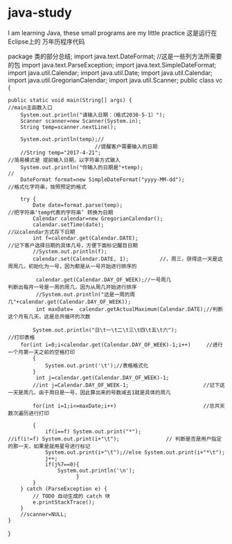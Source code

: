 # java-study
I am learning Java, these small programs are my little practice
这是运行在Eclipse上的  万年历程序代码
       
package 类的部分总结;
import java.text.DateFormat;                           //这是一些列方法所需要的包
import java.text.ParseException;
import java.text.SimpleDateFormat;
import java.util.Calendar;
import java.util.Date;
import java.util.Calendar;
import java.util.GregorianCalendar;
import java.util.Scanner;
public class vc {

	public static void main(String[] args) {               							//main主函数入口
		System.out.println("请输入日期：（格式2030-5-1）"); 
		Scanner scanner=new Scanner(System.in);
		String temp=scanner.nextLine();

		System.out.println(temp);//
		                        //提醒客户需要输入的日期
		//String temp="2017-4-21";                                                     //简易模式是 提前输入日期，以字符串方式输入
		System.out.println("你输入的日期是"+temp);                                    //
		DateFormat format=new SimpleDateFormat("yyyy-MM-dd");                    //格式化字符串，按照预定的格式
		
		try {                                                                   
			Date date=format.parse(temp);										//把字符串‘temp代表的字符串’ 转换为日期
			Calendar calendar=new GregorianCalendar();
			calendar.setTime(date);                                                //以calendar方式存下日期
			int f=calendar.get(Calendar.DATE);                             //记下客户选择日期的具体几号，方便下面标记醒目日期
			//System.out.println(f);
			calendar.set(Calendar.DATE, 1);          //，周三，获得这一天是这周周几，初始化为一号，因为都是从一号开始进行排序的
			
			 calendar.get(Calendar.DAY_OF_WEEK);//一号周几                              判断出每月一号是一周的周几，因为从周几开始进行排序
			 //System.out.println("这是一周的周几"+calendar.get(Calendar.DAY_OF_WEEK));
			 int maxDate=  calendar.getActualMaximum(Calendar.DATE);//判断这个月有几天，这是总共循环的次数
			 
			System.out.println("日\t一\t二\t三\t四\t五\t六");                      //打印表格
		for(int i=0;i<calendar.get(Calendar.DAY_OF_WEEK)-1;i++)     //进行一个月第一天之前的空格打印
		    {                                
				System.out.print('\t');//表格格式化
			}
		     int j=calendar.get(Calendar.DAY_OF_WEEK)-1;
			//int j=Calendar.DAY_OF_WEEK-1;                        //记下这一天是周几，由于周日是一号，因此算出来的号数减去1就是具体的周几
			
			for(int i=1;i<=maxDate;i++)                            //总共天数次遍历进行打印
				
			{
		        if(i==f) System.out.print("*");             		//if(i!=f) System.out.print(i+"\t");               // 判断是否是用户指定的那一天，如果是就用星号进行标记
				System.out.print(i+"\t");//else System.out.print(i+"*\t");
				j++;
				if(j%7==0){
					System.out.println('\n');
				          }
			}
		} catch (ParseException e) {
			// TODO 自动生成的 catch 块
			e.printStackTrace();
		}
		//scanner=NULL;
	}
}
